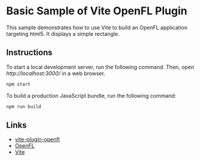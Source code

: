 # Basic Sample of Vite OpenFL Plugin

This sample demonstrates how to use Vite to build an OpenFL application targeting html5. It displays a simple rectangle.

## Instructions

To start a local development server, run the following command. Then, open _http://localhost:3000/_ in a web browser.

```sh
npm start
```

To build a production JavaScript bundle, run the following command:

```sh
npm run build
```

## Links

- [vite-plugin-openfl](https://github.com/feathersui/vite-plugin-openfl)
- [OpenFL](https://openfl.org)
- [Vite](http://vitejs.dev)
